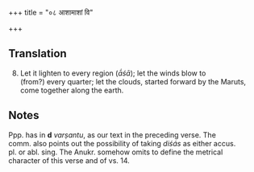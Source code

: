 +++
title = "०८ आशामाशां वि"

+++
## Translation
8. Let it lighten to every region (*ā́śā*); let the winds blow to  
(from?) every quarter; let the clouds, started forward by the Maruts,  
come together along the earth.

## Notes
Ppp. has in **d** *varṣantu*, as our text in the preceding verse. The  
comm. also points out the possibility of taking *diśás* as either accus.  
pl. or abl. sing. The Anukr. somehow omits to define the metrical  
character of this verse and of vs. 14.
